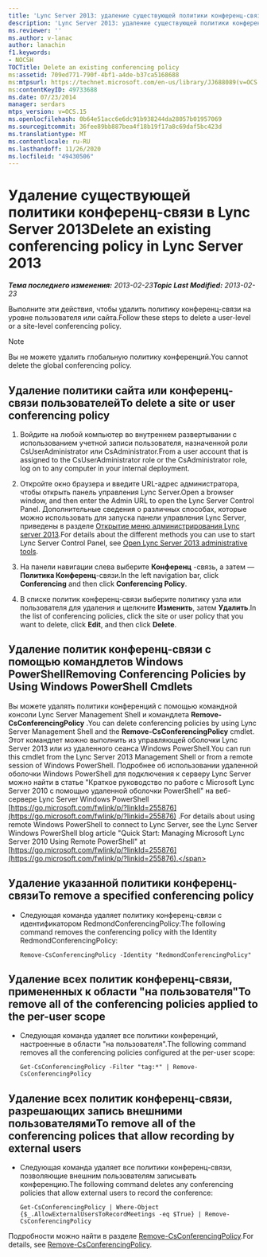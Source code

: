 ```yaml
---
title: 'Lync Server 2013: удаление существующей политики конференц-связи'
description: 'Lync Server 2013: удаление существующей политики конференц-связи.'
ms.reviewer: ''
ms.author: v-lanac
author: lanachin
f1.keywords:
- NOCSH
TOCTitle: Delete an existing conferencing policy
ms:assetid: 709ed771-790f-4bf1-a4de-b37ca5168688
ms:mtpsurl: https://technet.microsoft.com/en-us/library/JJ688089(v=OCS.15)
ms:contentKeyID: 49733688
ms.date: 07/23/2014
manager: serdars
mtps_version: v=OCS.15
ms.openlocfilehash: 0b64e51acc6e6dc91b938244da28057b01957069
ms.sourcegitcommit: 36fee89bb887bea4f18b19f17a8c69daf5bc423d
ms.translationtype: MT
ms.contentlocale: ru-RU
ms.lasthandoff: 11/26/2020
ms.locfileid: "49430506"
---
```

# <a name="delete-an-existing-conferencing-policy-in-lync-server-2013"></a><span data-ttu-id="d4a09-103">Удаление существующей политики конференц-связи в Lync Server 2013</span><span class="sxs-lookup"><span data-stu-id="d4a09-103">Delete an existing conferencing policy in Lync Server 2013</span></span>

<div data-xmlns="http://www.w3.org/1999/xhtml">

<div class="topic" data-xmlns="http://www.w3.org/1999/xhtml" data-msxsl="urn:schemas-microsoft-com:xslt" data-cs="https://msdn.microsoft.com/">

<div data-asp="https://msdn2.microsoft.com/asp">



</div>

<div id="mainSection">

<div id="mainBody"><span data-ttu-id="d4a09-104">

<span> </span></span><span class="sxs-lookup"><span data-stu-id="d4a09-104">

<span> </span></span></span>

<span data-ttu-id="d4a09-105">_**Тема последнего изменения:** 2013-02-23_</span><span class="sxs-lookup"><span data-stu-id="d4a09-105">_**Topic Last Modified:** 2013-02-23_</span></span>

<span data-ttu-id="d4a09-106">Выполните эти действия, чтобы удалить политику конференц-связи на уровне пользователя или сайта.</span><span class="sxs-lookup"><span data-stu-id="d4a09-106">Follow these steps to delete a user-level or a site-level conferencing policy.</span></span>

<div>


> [!NOTE]  
> <span data-ttu-id="d4a09-107">Вы не можете удалить глобальную политику конференций.</span><span class="sxs-lookup"><span data-stu-id="d4a09-107">You cannot delete the global conferencing policy.</span></span>



</div>

<div>

## <a name="to-delete-a-site-or-user-conferencing-policy"></a><span data-ttu-id="d4a09-108">Удаление политики сайта или конференц-связи пользователей</span><span class="sxs-lookup"><span data-stu-id="d4a09-108">To delete a site or user conferencing policy</span></span>

1.  <span data-ttu-id="d4a09-109">Войдите на любой компьютер во внутреннем развертывании с использованием учетной записи пользователя, назначенной роли CsUserAdministrator или CsAdministrator.</span><span class="sxs-lookup"><span data-stu-id="d4a09-109">From a user account that is assigned to the CsUserAdministrator role or the CsAdministrator role, log on to any computer in your internal deployment.</span></span>

2.  <span data-ttu-id="d4a09-110">Откройте окно браузера и введите URL-адрес администратора, чтобы открыть панель управления Lync Server.</span><span class="sxs-lookup"><span data-stu-id="d4a09-110">Open a browser window, and then enter the Admin URL to open the Lync Server Control Panel.</span></span> <span data-ttu-id="d4a09-111">Дополнительные сведения о различных способах, которые можно использовать для запуска панели управления Lync Server, приведены в разделе [Открытие меню администрирования Lync server 2013](lync-server-2013-open-lync-server-administrative-tools.md).</span><span class="sxs-lookup"><span data-stu-id="d4a09-111">For details about the different methods you can use to start Lync Server Control Panel, see [Open Lync Server 2013 administrative tools](lync-server-2013-open-lync-server-administrative-tools.md).</span></span>

3.  <span data-ttu-id="d4a09-112">На панели навигации слева выберите **Конференц** -связь, а затем — **Политика Конференц**-связи.</span><span class="sxs-lookup"><span data-stu-id="d4a09-112">In the left navigation bar, click **Conferencing** and then click **Conferencing Policy**.</span></span>

4.  <span data-ttu-id="d4a09-113">В списке политик конференц-связи выберите политику узла или пользователя для удаления и щелкните **Изменить**, затем **Удалить**.</span><span class="sxs-lookup"><span data-stu-id="d4a09-113">In the list of conferencing policies, click the site or user policy that you want to delete, click **Edit**, and then click **Delete**.</span></span>

</div>

<div>

## <a name="removing-conferencing-policies-by-using-windows-powershell-cmdlets"></a><span data-ttu-id="d4a09-114">Удаление политик конференц-связи с помощью командлетов Windows PowerShell</span><span class="sxs-lookup"><span data-stu-id="d4a09-114">Removing Conferencing Policies by Using Windows PowerShell Cmdlets</span></span>

<span data-ttu-id="d4a09-115">Вы можете удалять политики конференций с помощью командной консоли Lync Server Management Shell и командлета **Remove-CsConferencingPolicy** .</span><span class="sxs-lookup"><span data-stu-id="d4a09-115">You can delete conferencing policies by using Lync Server Management Shell and the **Remove-CsConferencingPolicy** cmdlet.</span></span> <span data-ttu-id="d4a09-116">Этот командлет можно выполнить из управляющей оболочки Lync Server 2013 или из удаленного сеанса Windows PowerShell.</span><span class="sxs-lookup"><span data-stu-id="d4a09-116">You can run this cmdlet from the Lync Server 2013 Management Shell or from a remote session of Windows PowerShell.</span></span> <span data-ttu-id="d4a09-117">Подробнее об использовании удаленной оболочки Windows PowerShell для подключения к серверу Lync Server можно найти в статье "Краткое руководство по работе с Microsoft Lync Server 2010 с помощью удаленной оболочки PowerShell" на веб-сервере Lync Server Windows PowerShell [https://go.microsoft.com/fwlink/p/?linkId=255876](https://go.microsoft.com/fwlink/p/?linkid=255876) .</span><span class="sxs-lookup"><span data-stu-id="d4a09-117">For details about using remote Windows PowerShell to connect to Lync Server, see the Lync Server Windows PowerShell blog article "Quick Start: Managing Microsoft Lync Server 2010 Using Remote PowerShell" at [https://go.microsoft.com/fwlink/p/?linkId=255876](https://go.microsoft.com/fwlink/p/?linkid=255876).</span></span>

<div>

## <a name="to-remove-a-specified-conferencing-policy"></a><span data-ttu-id="d4a09-118">Удаление указанной политики конференц-связи</span><span class="sxs-lookup"><span data-stu-id="d4a09-118">To remove a specified conferencing policy</span></span>

  - <span data-ttu-id="d4a09-119">Следующая команда удаляет политику конференц-связи с идентификатором RedmondConferencingPolicy:</span><span class="sxs-lookup"><span data-stu-id="d4a09-119">The following command removes the conferencing policy with the Identity RedmondConferencingPolicy:</span></span>
    
        Remove-CsConferencingPolicy -Identity "RedmondConferencingPolicy"

</div>

<div>

## <a name="to-remove-all-of-the-conferencing-policies-applied-to-the-per-user-scope"></a><span data-ttu-id="d4a09-120">Удаление всех политик конференц-связи, примененных к области "на пользователя"</span><span class="sxs-lookup"><span data-stu-id="d4a09-120">To remove all of the conferencing policies applied to the per-user scope</span></span>

  - <span data-ttu-id="d4a09-121">Следующая команда удаляет все политики конференций, настроенные в области "на пользователя".</span><span class="sxs-lookup"><span data-stu-id="d4a09-121">The following command removes all the conferencing policies configured at the per-user scope:</span></span>
    
        Get-CsConferencingPolicy -Filter "tag:*" | Remove-CsConferencingPolicy

</div>

<div>

## <a name="to-remove-all-of-the-conferencing-polices-that-allow-recording-by-external-users"></a><span data-ttu-id="d4a09-122">Удаление всех политик конференц-связи, разрешающих запись внешними пользователями</span><span class="sxs-lookup"><span data-stu-id="d4a09-122">To remove all of the conferencing polices that allow recording by external users</span></span>

  - <span data-ttu-id="d4a09-123">Следующая команда удаляет все политики конференц-связи, позволяющие внешним пользователям записывать конференцию.</span><span class="sxs-lookup"><span data-stu-id="d4a09-123">The following command deletes any conferencing policies that allow external users to record the conference:</span></span>
    
        Get-CsConferencingPolicy | Where-Object {$_.AllowExternalUsersToRecordMeetings -eq $True} | Remove-CsConferencingPolicy

</div>

<span data-ttu-id="d4a09-124">Подробности можно найти в разделе [Remove-CsConferencingPolicy](https://docs.microsoft.com/powershell/module/skype/Remove-CsConferencingPolicy).</span><span class="sxs-lookup"><span data-stu-id="d4a09-124">For details, see [Remove-CsConferencingPolicy](https://docs.microsoft.com/powershell/module/skype/Remove-CsConferencingPolicy).</span></span>

<span data-ttu-id="d4a09-125"></div>

</div>

<span> </span>

</div>

</div>

</span><span class="sxs-lookup"><span data-stu-id="d4a09-125"></div>

</div>

<span> </span>

</div>

</div>

</span></span></div>

